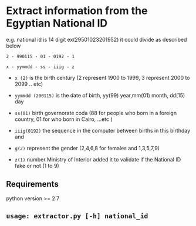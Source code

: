 # Extract information from the Egyptian National ID

e.g. national id is 14 digit ex(29501023201952) it could divide as described below


    2 - 990115 - 01 - 0192 - 1

    x - yymmdd - ss - iiig - z

* `x (2)` is the birth century (2 represent 1900 to 1999, 3 represent  2000 to 2099 .. etc)

* `yymmdd (200115)` is the date of birth, yy(99) year,mm(01) month, dd(15) day 

* `ss(01)`  birth governorate coda (88 for people who born in a foreign country, 01 for who born in Cairo, ...etc )

* `iiig(0192)` the sequence in the computer between births in this birthday and 

* `g(2)` represent the gender (2,4,6,8 for females and 1,3,5,7,9)

* `z(1)` number  Ministry of Interior added it to validate if the National ID fake or not (1 to 9)

## Requirements
python version >= 2.7
## `usage: extractor.py [-h] national_id`

